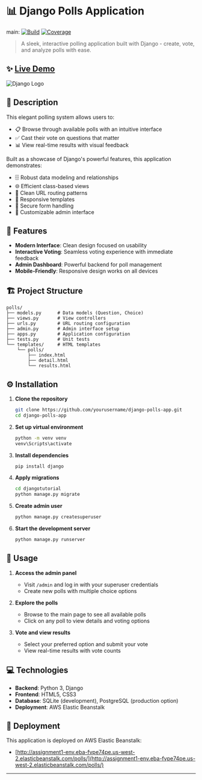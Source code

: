 # 📊 Django Polls Application

main: [![Build](https://img.shields.io/badge/build-passing-brightgreen)](#) 
[![Coverage](https://img.shields.io/badge/coverage-93%25-brightgreen)](#)



> A sleek, interactive polling application built with Django - create, vote, and analyze polls with ease.

## ✨ [Live Demo](http://assignment1-env.eba-fvpe74pe.us-west-2.elasticbeanstalk.com/polls/)

![Django Logo](https://static.djangoproject.com/img/logos/django-logo-negative.svg)

## 📝 Description

This elegant polling system allows users to:
- 📋 Browse through available polls with an intuitive interface
- ✅ Cast their vote on questions that matter
- 📊 View real-time results with visual feedback

Built as a showcase of Django's powerful features, this application demonstrates:
- 🗄️ Robust data modeling and relationships
- 🌐 Efficient class-based views
- 🔗 Clean URL routing patterns
- 🎨 Responsive templates
- 📝 Secure form handling
- 👑 Customizable admin interface

## 🚀 Features

- **Modern Interface**: Clean design focused on usability
- **Interactive Voting**: Seamless voting experience with immediate feedback
- **Admin Dashboard**: Powerful backend for poll management
- **Mobile-Friendly**: Responsive design works on all devices

## 🏗️ Project Structure

```
polls/
├── models.py      # Data models (Question, Choice)
├── views.py       # View controllers
├── urls.py        # URL routing configuration
├── admin.py       # Admin interface setup
├── apps.py        # Application configuration
├── tests.py       # Unit tests
└── templates/     # HTML templates
    └── polls/
        ├── index.html
        ├── detail.html
        └── results.html
```

## ⚙️ Installation

1. **Clone the repository**
   ```bash
   git clone https://github.com/yourusername/django-polls-app.git
   cd django-polls-app
   ```

2. **Set up virtual environment**
   ```bash
   python -m venv venv
   venv\Scripts\activate
   ```

3. **Install dependencies**
   ```bash
   pip install django
   ```

4. **Apply migrations**
   ```bash
   cd djangotutorial
   python manage.py migrate
   ```

5. **Create admin user**
   ```bash
   python manage.py createsuperuser
   ```

6. **Start the development server**
   ```bash
   python manage.py runserver
   ```

## 📖 Usage

1. **Access the admin panel**
   - Visit `/admin` and log in with your superuser credentials
   - Create new polls with multiple choice options

2. **Explore the polls**
   - Browse to the main page to see all available polls
   - Click on any poll to view details and voting options

3. **Vote and view results**
   - Select your preferred option and submit your vote
   - View real-time results with vote counts

## 💻 Technologies

- **Backend**: Python 3, Django
- **Frontend**: HTML5, CSS3
- **Database**: SQLite (development), PostgreSQL (production option)
- **Deployment**: AWS Elastic Beanstalk

## 🔗 Deployment

This application is deployed on AWS Elastic Beanstalk:
- [http://assignment1-env.eba-fvpe74pe.us-west-2.elasticbeanstalk.com/polls/](http://assignment1-env.eba-fvpe74pe.us-west-2.elasticbeanstalk.com/polls/)


---

